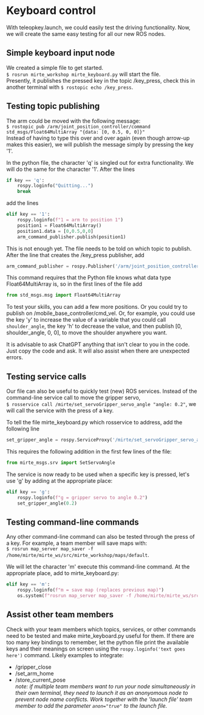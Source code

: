 # Keyboard control

With teleopkey.launch, we could easily test the driving functionality. Now, we will create the same easy testing for all our new ROS nodes. 

## Simple keyboard input node
We created a simple file to get started.  
`$ rosrun mirte_workshop mirte_keyboard.py` will start the file.   
Presently, it publishes the pressed key in the topic /key_press, check this in another terminal with `$ rostopic echo /key_press`.

## Testing topic publishing
The arm could be moved with the following message:  
`$ rostopic pub /arm/joint_position_controller/command std_msgs/Float64MultiArray "{data: [0, 0.5, 0, 0]}"`   
Instead of having to type this over and over again (even though arrow-up makes this easier), we will publish the message simply by pressing the key '1'.  

In the python file, the character 'q' is singled out for extra functionality. We will do the same for the character '1'. After the lines

```python
if key == 'q':
    rospy.loginfo("Quitting...")
    break
```

add the lines

```python
elif key == '1':
    rospy.loginfo(f"1 = arm to position 1")
    position1 = Float64MultiArray()
    position1.data = [0,0.5,0,0]
    arm_command_publisher.publish(position1)
```

This is not enough yet. The file needs to be told on which topic to publish. After the line that creates the /key_press publisher, add

```python
arm_command_publisher = rospy.Publisher('/arm/joint_position_controller/command', Float64MultiArray, queue_size=1)
```

This command requires that the Python file knows what data type Float64MultiArray is, so in the first lines of the file add  

```python
from std_msgs.msg import Float64MultiArray
```

To test your skills, you can add a few more positions. Or you could try to publish on /mobile_base_controller/cmd_vel. Or, for example, you could use the key 'y' to increase the value of a variable that you could call `shoulder_angle`, the key 'h' to decrease the value, and then publish [0, shoulder_angle, 0, 0], to move the shoulder anywhere you want.

It is advisable to ask ChatGPT anything that isn't clear to you in the code. Just copy the code and ask. It will also assist when there are unexpected errors.

## Testing service calls
Our file can also be useful to quickly test (new) ROS services. Instead of the command-line service call to move the gripper servo,  
`$ rosservice call /mirte/set_servoGripper_servo_angle "angle: 0.2"`, we will call the service with the press of a key.  

To tell the file mirte_keyboard.py which rosservice to address, add the following line

```python
set_gripper_angle = rospy.ServiceProxy('/mirte/set_servoGripper_servo_angle', SetServoAngle)
```

This requires the following addition in the first few lines of the file:

```python
from mirte_msgs.srv import SetServoAngle
```

The service is now ready to be used when a specific key is pressed, let's use 'g' by adding at the appropriate place:

```python
elif key == 'g':
    rospy.loginfo(f"g = gripper servo to angle 0.2")
    set_gripper_angle(0.2)
```

## Testing command-line commands
Any other command-line command can also be tested through the press of a key. For example, a team member will save maps with:  
`$ rosrun map_server map_saver -f /home/mirte/mirte_ws/src/mirte_workshop/maps/default`.  

We will let the character 'm' execute this command-line command. At the appropriate place, add to mirte_keyboard.py:  

```python
elif key == 'm':
    rospy.loginfo(f"m = save map (replaces previous map)")
    os.system(f"rosrun map_server map_saver -f /home/mirte/mirte_ws/src/mirte_workshop/maps/default")
```

## Assist other team members 
Check with your team members which topics, services, or other commands need to be tested and make mirte_keyboard.py useful for them. If there are too many key bindings to remember, let the python file print the available keys and their meanings on screen using the `rospy.loginfo('text goes here')` command. Likely examples to integrate:
- /gripper_close
- /set_arm_home
- /store_current_pose  
*note: if multiple team members want to run your node simultaneously in their own terminal, they need to launch it as an anonyomous node to prevent node name conflicts. Work together with the 'launch file' team member to add the parameter `anon="true"` to the launch file.*